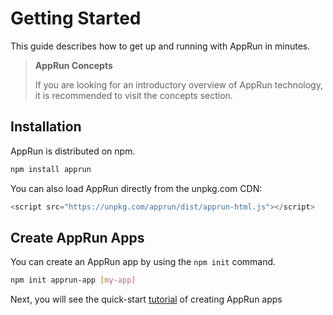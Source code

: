 # Getting Started

This guide describes how to get up and running with AppRun in minutes.

> **AppRun Concepts**
>
> If you are looking for an introductory overview of AppRun technology, it is recommended to visit the concepts section.


## Installation

AppRun is distributed on npm.
```sh
npm install apprun
```

You can also load AppRun directly from the unpkg.com CDN:

```js
<script src="https://unpkg.com/apprun/dist/apprun-html.js"></script>
```

## Create AppRun Apps

You can create an AppRun app by using the `npm init` command.

```sh
npm init apprun-app [my-app]
```

Next, you will see the quick-start [tutorial](tutorial.md) of creating AppRun apps